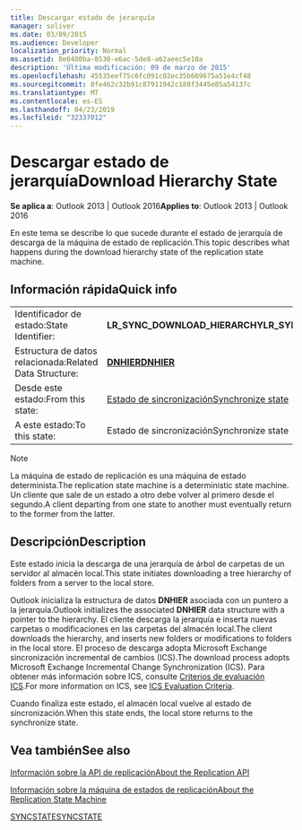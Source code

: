 ```yaml
---
title: Descargar estado de jerarquía
manager: soliver
ms.date: 03/09/2015
ms.audience: Developer
localization_priority: Normal
ms.assetid: 8e0400ba-8530-e6ac-5de8-a62aeec5e10a
description: 'Última modificación: 09 de marzo de 2015'
ms.openlocfilehash: 45535eef75c6fc091c02ec35b669675a51e4cf48
ms.sourcegitcommit: 8fe462c32b91c87911942c188f3445e85a54137c
ms.translationtype: MT
ms.contentlocale: es-ES
ms.lasthandoff: 04/23/2019
ms.locfileid: "32337012"
---
```

# <a name="download-hierarchy-state"></a><span data-ttu-id="6cdc9-103">Descargar estado de jerarquía</span><span class="sxs-lookup"><span data-stu-id="6cdc9-103">Download Hierarchy State</span></span>

  
  
<span data-ttu-id="6cdc9-104">**Se aplica a**: Outlook 2013 | Outlook 2016</span><span class="sxs-lookup"><span data-stu-id="6cdc9-104">**Applies to**: Outlook 2013 | Outlook 2016</span></span> 
  
 <span data-ttu-id="6cdc9-105">En este tema se describe lo que sucede durante el estado de jerarquía de descarga de la máquina de estado de replicación.</span><span class="sxs-lookup"><span data-stu-id="6cdc9-105">This topic describes what happens during the download hierarchy state of the replication state machine.</span></span> 
  
## <a name="quick-info"></a><span data-ttu-id="6cdc9-106">Información rápida</span><span class="sxs-lookup"><span data-stu-id="6cdc9-106">Quick info</span></span>

|||
|:-----|:-----|
|<span data-ttu-id="6cdc9-107">Identificador de estado:</span><span class="sxs-lookup"><span data-stu-id="6cdc9-107">State Identifier:</span></span>  <br/> |<span data-ttu-id="6cdc9-108">**LR_SYNC_DOWNLOAD_HIERARCHY**</span><span class="sxs-lookup"><span data-stu-id="6cdc9-108">**LR_SYNC_DOWNLOAD_HIERARCHY**</span></span> <br/> |
|<span data-ttu-id="6cdc9-109">Estructura de datos relacionada:</span><span class="sxs-lookup"><span data-stu-id="6cdc9-109">Related Data Structure:</span></span>  <br/> |<span data-ttu-id="6cdc9-110">**[DNHIER](dnhier.md)**</span><span class="sxs-lookup"><span data-stu-id="6cdc9-110">**[DNHIER](dnhier.md)**</span></span> <br/> |
|<span data-ttu-id="6cdc9-111">Desde este estado:</span><span class="sxs-lookup"><span data-stu-id="6cdc9-111">From this state:</span></span>  <br/> |[<span data-ttu-id="6cdc9-112">Estado de sincronización</span><span class="sxs-lookup"><span data-stu-id="6cdc9-112">Synchronize state</span></span>](synchronize-state.md) <br/> |
|<span data-ttu-id="6cdc9-113">A este estado:</span><span class="sxs-lookup"><span data-stu-id="6cdc9-113">To this state:</span></span>  <br/> |<span data-ttu-id="6cdc9-114">Estado de sincronización</span><span class="sxs-lookup"><span data-stu-id="6cdc9-114">Synchronize state</span></span>  <br/> |
   
> [!NOTE]
> <span data-ttu-id="6cdc9-115">La máquina de estado de replicación es una máquina de estado determinista.</span><span class="sxs-lookup"><span data-stu-id="6cdc9-115">The replication state machine is a deterministic state machine.</span></span> <span data-ttu-id="6cdc9-116">Un cliente que sale de un estado a otro debe volver al primero desde el segundo.</span><span class="sxs-lookup"><span data-stu-id="6cdc9-116">A client departing from one state to another must eventually return to the former from the latter.</span></span> 
  
## <a name="description"></a><span data-ttu-id="6cdc9-117">Descripción</span><span class="sxs-lookup"><span data-stu-id="6cdc9-117">Description</span></span>

<span data-ttu-id="6cdc9-118">Este estado inicia la descarga de una jerarquía de árbol de carpetas de un servidor al almacén local.</span><span class="sxs-lookup"><span data-stu-id="6cdc9-118">This state initiates downloading a tree hierarchy of folders from a server to the local store.</span></span> 
  
<span data-ttu-id="6cdc9-119">Outlook inicializa la estructura de datos **DNHIER** asociada con un puntero a la jerarquía.</span><span class="sxs-lookup"><span data-stu-id="6cdc9-119">Outlook initializes the associated **DNHIER** data structure with a pointer to the hierarchy.</span></span> <span data-ttu-id="6cdc9-120">El cliente descarga la jerarquía e inserta nuevas carpetas o modificaciones en las carpetas del almacén local.</span><span class="sxs-lookup"><span data-stu-id="6cdc9-120">The client downloads the hierarchy, and inserts new folders or modifications to folders in the local store.</span></span> <span data-ttu-id="6cdc9-121">El proceso de descarga adopta Microsoft Exchange sincronización incremental de cambios (ICS).</span><span class="sxs-lookup"><span data-stu-id="6cdc9-121">The download process adopts Microsoft Exchange Incremental Change Synchronization (ICS).</span></span> <span data-ttu-id="6cdc9-122">Para obtener más información sobre ICS, consulte [Criterios de evaluación ICS](https://msdn.microsoft.com/library/aa579252%28EXCHG.80%29.aspx).</span><span class="sxs-lookup"><span data-stu-id="6cdc9-122">For more information on ICS, see [ICS Evaluation Criteria](https://msdn.microsoft.com/library/aa579252%28EXCHG.80%29.aspx).</span></span>
  
<span data-ttu-id="6cdc9-123">Cuando finaliza este estado, el almacén local vuelve al estado de sincronización.</span><span class="sxs-lookup"><span data-stu-id="6cdc9-123">When this state ends, the local store returns to the synchronize state.</span></span>
  
## <a name="see-also"></a><span data-ttu-id="6cdc9-124">Vea también</span><span class="sxs-lookup"><span data-stu-id="6cdc9-124">See also</span></span>



[<span data-ttu-id="6cdc9-125">Información sobre la API de replicación</span><span class="sxs-lookup"><span data-stu-id="6cdc9-125">About the Replication API</span></span>](about-the-replication-api.md)
  
[<span data-ttu-id="6cdc9-126">Información sobre la máquina de estados de replicación</span><span class="sxs-lookup"><span data-stu-id="6cdc9-126">About the Replication State Machine</span></span>](about-the-replication-state-machine.md)
  
[<span data-ttu-id="6cdc9-127">SYNCSTATE</span><span class="sxs-lookup"><span data-stu-id="6cdc9-127">SYNCSTATE</span></span>](syncstate.md)

